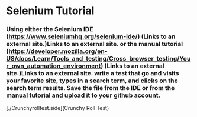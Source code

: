 # Selenium Tutorial
### Using either the Selenium IDE (https://www.seleniumhq.org/selenium-ide/) (Links to an external site.)Links to an external site. or the manual tutorial (https://developer.mozilla.org/en-US/docs/Learn/Tools_and_testing/Cross_browser_testing/Your_own_automation_environment) (Links to an external site.)Links to an external site. write a test that go and visits your favorite site, types in a search term, and clicks on the search term results. Save the file from the IDE or from the manual tutorial and upload it to your github account.
[./Crunchyrolltest.side](Crunchy Roll Test)
